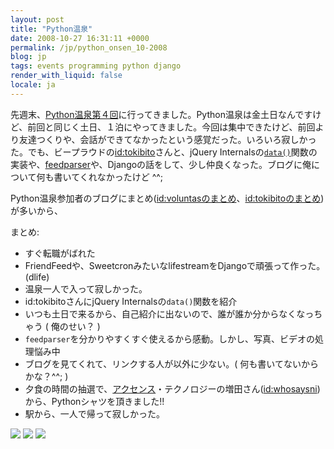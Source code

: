 ```yaml
---
layout: post
title: "Python温泉"
date: 2008-10-27 16:31:11 +0000
permalink: /jp/python_onsen_10-2008
blog: jp
tags: events programming python django
render_with_liquid: false
locale: ja
---
```


先週末、[Python温泉第４回](http://sites.google.com/site/pyspa/Home/%E7%AC%AC-4-%E5%9B%9E-python-%E6%B8%A9%E6%B3%89)に行ってきました。Python温泉は金土日なんですけど、前回と同じく土日、１泊にやってきました。今回は集中できたけど、前回より友達つくりや、会話ができてなかったという感覚だった。いろいろ寂しかった。でも、ビープラウドの[id:tokibito](http://d.hatena.ne.jp/nullpobug/)さんと、jQuery Internalsの[`data()`](https://api.jquery.com/jQuery.data/)関数の実装や、[feedparser](http://www.feedparser.org/)や、Djangoの話をして、少し仲良くなった。ブログに俺について何も書いてくれなかったけど ^^;

Python温泉参加者のブログにまとめ([id:voluntasのまとめ](http://d.hatena.ne.jp/Voluntas/20081026/1225024120)、[id:tokibitoのまとめ](http://d.hatena.ne.jp/nullpobug/20081027/1225046004))が多いから、

まとめ:

- すぐ転職がばれた
- FriendFeedや、SweetcronみたいなlifestreamをDjangoで頑張って作った。(dlife)
- 温泉一人で入って寂しかった。
- id:tokibitoさんにjQuery Internalsの`data()`関数を紹介
- いつも土日で来るから、自己紹介に出ないので、誰が誰か分からなくなっちゃう ( 俺のせい？ )
- `feedparser`を分かりやすくすぐ使えるから感動。しかし、写真、ビデオの処理悩み中
- ブログを見てくれて、リンクする人が以外に少ない。( 何も書いてないからかな？^^; )
- 夕食の時間の抽選で、[アクセンス](http://accense.com/)・テクノロジーの増田さん([id:whosaysni](http://twitter.com/whosaysni))から、Pythonシャツを頂きました!!
- 駅から、一人で帰って寂しかった。

[![](http://art9.photozou.jp/pub/703/167703/photo/14237060_thumbnail.v1225070105.jpg)](http://art9.photozou.jp/pub/703/167703/photo/14237060.v1225070105.jpg) [![](http://art5.photozou.jp/pub/703/167703/photo/14237062_thumbnail.v1225084513.jpg)](http://art5.photozou.jp/pub/703/167703/photo/14237062.v1225084513.jpg) [![](http://lh4.ggpht.com/ryo.nakai/SQRzQttNuFI/AAAAAAAAEkk/rZmwUkP_oDw/s128/R0011993.JPG)](http://lh4.ggpht.com/ryo.nakai/SQRzQttNuFI/AAAAAAAAEkk/rZmwUkP_oDw/s800/R0011993.JPG)
